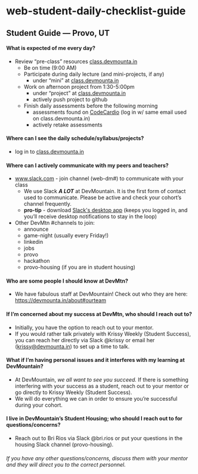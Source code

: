 # web-student-daily-checklist-guide


## Student Guide — Provo, UT


####  What is expected of me every day?

* Review “pre-class” resources [class.devmounta.in](http://class.devmounta.in/#/)
  * Be on time (9:00 AM)
  * Participate during daily lecture (and mini-projects, if any)
    * under “mini” at [class.devmounta.in](http://class.devmounta.in/#/)
  * Work on afternoon project from 1:30-5:00pm
    * under “project” at [class.devmounta.in](http://class.devmounta.in/#/)
    * actively push project to github
  * Finish daily assessments before the following morning
    * assessments found on [CodeCardio](https://codecard.io/) (log in w/ same email used on class.devmounta.in)
    * actively retake assessments


#### Where can I see the daily schedule/syllabus/projects?

* log in to [class.devmounta.in](http://class.devmounta.in/#/)


#### Where can I actively communicate with my peers and teachers?

* www.slack.com - join channel (web-dm#) to communicate with your class
  * We use Slack _**A LOT**_  at DevMountain. It is the first form of contact used to communicate.
    Please be active and check your cohort’s channel frequently.
  * **pro-tip** - download [Slack's desktop app](https://slack.com/downloads) (keeps you logged in, and
    you’ll receive desktop notifications to stay in the loop)
* Other DevMtn #channels to join:
  * announce
  * game-night (usually every Friday!)
  * linkedin
  * jobs
  * provo
  * hackathon
  * provo-housing (if you are in student housing)


#### Who are some people I should know at DevMtn?

* We have fabulous staff at DevMountain! Check out who they are here: <https://devmounta.in/about#ourteam>


#### If I’m concerned about my success at DevMtn, who should I reach out to?

* Initially, you have the option to reach out to your mentor.
* If you would rather talk privately with Krissy Weekly (Student Success), you can reach her directly via Slack
  @krissy or email her (<krissy@devmounta.in>) to set up a time to talk.


#### What if I’m having personal issues and it interferes with my learning at DevMountain?

* At DevMountain, _we all want to see you succeed._ If there is something interfering with your success as a
  student, reach out to your mentor or go directly to Krissy Weekly (Student Success).
* We will do everything we can in order to ensure you’re successful during your cohort.


#### I live in DevMountain’s Student Housing; who should I reach out to for questions/concerns?

  * Reach out to Bri Rios via Slack @bri.rios or put your questions in the housing Slack channel (provo-housing).


###### If you have any other questions/concerns, discuss them with your mentor and they will direct you to the correct personnel.

